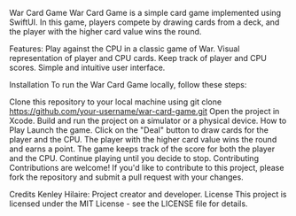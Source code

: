 War Card Game
War Card Game is a simple card game implemented using SwiftUI. In this game, players compete by drawing cards from a deck, and the player with the higher card value wins the round.

Features:
Play against the CPU in a classic game of War.
Visual representation of player and CPU cards.
Keep track of player and CPU scores.
Simple and intuitive user interface.


Installation
To run the War Card Game locally, follow these steps:

Clone this repository to your local machine using git clone https://github.com/your-username/war-card-game.git
Open the project in Xcode.
Build and run the project on a simulator or a physical device.
How to Play
Launch the game.
Click on the "Deal" button to draw cards for the player and the CPU.
The player with the higher card value wins the round and earns a point.
The game keeps track of the score for both the player and the CPU.
Continue playing until you decide to stop.
Contributing
Contributions are welcome! If you'd like to contribute to this project, please fork the repository and submit a pull request with your changes.

Credits
Kenley Hilaire: Project creator and developer.
License
This project is licensed under the MIT License - see the LICENSE file for details.
